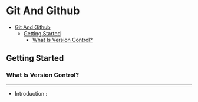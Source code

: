 # Git And Github

- [Git And Github](#git-and-github)
  - [Getting Started](#getting-started)
    - [What Is Version Control?](#what-is-version-control)
   
  
## Getting Started

### What Is Version Control?
<hr>

- Introduction :
